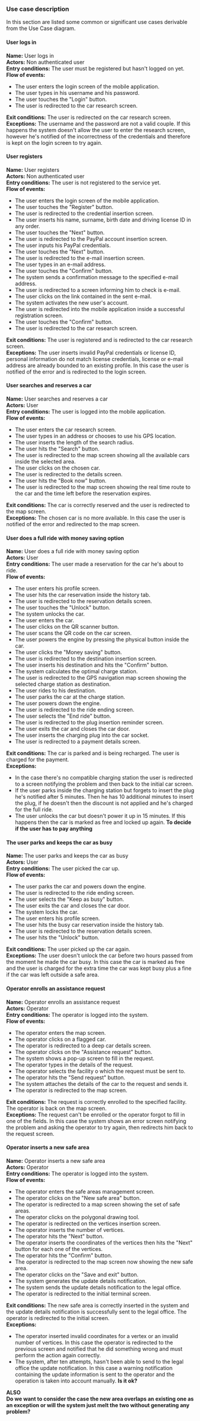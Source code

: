 ### Use case description

In this section are listed some common or significant use cases derivable from the Use Case diagram.

#### User logs in

**Name:** User logs in  
**Actors:** Non authenticated user  
**Entry conditions:** The user must be registered but hasn't logged on yet.  
**Flow of events:**
- The user enters the login screen of the mobile application.
- The user types in his username and his password.
- The user touches the "Login" button.
- The user is redirected to the car research screen.

**Exit conditions:** The user is redirected on the car research screen.
**Exceptions:** The username and the password are not a valid couple. If this happens the system doesn't allow the user to enter the research screen, however he's notified of the incorrectness of the credentials and therefore is kept on the login screen to try again.

####  User registers

**Name:** User registers  
**Actors:** Non authenticated user  
**Entry conditions:** The user is not registered to the service yet.  
**Flow of events:**  
- The user enters the login screen of the mobile application.
- The user touches the "Register" button.
- The user is redirected to the credential insertion screen.
- The user inserts his name, surname, birth date and driving license ID in any order.
- The user touches the "Next" button.
- The user is redirected to the PayPal account insertion screen.
- The user inputs his PayPal credentials.
- The user touches the "Next" button.
- The user is redirected to the e-mail insertion screen.
- The user types in an e-mail address.
- The user touches the "Confirm" button.
- The system sends a confirmation message to the specified e-mail address.
- The user is redirected to a screen informing him to check is e-mail.
- The user clicks on the link contained in the sent e-mail.
- The system activates the new user's account.
- The user is redirected into the mobile application inside a successful registration screen.
- The user touches the "Confirm" button.
- The user is redirected to the car research screen.

**Exit conditions:** The user is registered and is redirected to the car research screen.  
**Exceptions:** The user inserts invalid PayPal credentials or license ID, personal information do not match license credentials, license or e-mail address are already bounded to an existing profile. In this case the user is notified of the error and is redirected to the login screen.

#### User searches and reserves a car

**Name:** User searches and reserves a car  
**Actors:** User  
**Entry conditions:** The user is logged into the mobile application.  
**Flow of events:**  
- The user enters the car research screen.
- The user types in an address or chooses to use his GPS location.
- The user inserts the length of the search radius.
- The user hits the "Search" button.
- The user is redirected to the map screen showing all the available cars inside the selected area.
- The user clicks on the chosen car.
- The user is redirected to the details screen.
- The user hits the "Book now" button.
- The user is redirected to the map screen showing the real time route to the car and the time left before the reservation expires.

**Exit conditions:** The car is correctly reserved and the user is redirected to the map screen.  
**Exceptions:** The chosen car is no more available. In this case the user is notified of the error and redirected to the map screen.

#### User does a full ride with money saving option

**Name:** User does a full ride with money saving option  
**Actors:** User  
**Entry conditions:** The user made a reservation for the car he's about to ride.  
**Flow of events:**  
- The user enters his profile screen.
- The user hits the car reservation inside the history tab.
- The user is redirected to the reservation details screen.
- The user touches the "Unlock" button.
- The system unlocks the car.
- The user enters the car.
- The user clicks on the QR scanner button.
- The user scans the QR code on the car screen.
- The user powers the engine by pressing the physical button inside the car.
- The user clicks the "Money saving" button.
- The user is redirected to the destination insertion screen.
- The user inserts his destination and hits the "Confirm" button.
- The system calculates the optimal charge station.
- The user is redirected to the GPS navigation map screen showing the selected charge station as destination.
- The user rides to his destination.
- The user parks the car at the charge station.
- The user powers down the engine.
- The user is redirected to the ride ending screen.
- The user selects the "End ride" button.
- The user is redirected to the plug insertion reminder screen.
- The user exits the car and closes the car door.
- The user inserts the charging plug into the car socket.
- The user is redirected to a payment details screen.

**Exit conditions:** The car is parked and is being recharged. The user is charged for the payment.  
**Exceptions:**  
- In the case there's no compatible charging station the user is redirected to a screen notifying the problem and then back to the initial car screen.
- If the user parks inside the charging station but forgets to insert the plug he's notified after 5 minutes. Then he has 10 additional minutes to insert the plug, if he doesn't then the discount is not applied and he's charged for the full ride.
- The user unlocks the car but doesn't power it up in 15 minutes. If this happens then the car is marked as free and locked up again. **To decide if the user has to pay anything**

#### The user parks and keeps the car as busy

**Name:** The user parks and keeps the car as busy  
**Actors:** User  
**Entry conditions:** The user picked the car up.  
**Flow of events:**  
- The user parks the car and powers down the engine.
- The user is redirected to the ride ending screen.
- The user selects the "Keep as busy" button.
- The user exits the car and closes the car door.
- The system locks the car.
- The user enters his profile screen.
- The user hits the busy car reservation inside the history tab.
- The user is redirected to the reservation details screen.
- The user hits the "Unlock" button.

**Exit conditions:** The user picked up the car again.  
**Exceptions:** The user doesn't unlock the car before two hours passed from the moment he made the car busy. In this case the car is marked as free and the user is charged for the extra time the car was kept busy plus a fine if the car was left outside a safe area.

#### Operator enrolls an assistance request

**Name:** Operator enrolls an assistance request  
**Actors:** Operator  
**Entry conditions:** The operator is logged into the system.  
**Flow of events:**  
- The operator enters the map screen.
- The operator clicks on a flagged car.
- The operator is redirected to a deep car details screen.
- The operator clicks on the "Assistance request" button.
- The system shows a pop-up screen to fill in the request.
- The operator types in the details of the request.
- The operator selects the facility o which the request must be sent to.
- The operator hits the "Send request" button.
- The system attaches the details of the car to the request and sends it.
- The operator is redirected to the map screen.

**Exit conditions:** The request is correctly enrolled to the specified facility. The operator is back on the map screen.  
**Exceptions:** The request can't be enrolled or the operator forgot to fill in one of the fields. In this case the system shows an error screen notifying the problem and asking the operator to try again, then redirects him back to the request screen.

#### Operator inserts a new safe area

**Name:** Operator inserts a new safe area  
**Actors:** Operator  
**Entry conditions:** The operator is logged into the system.  
**Flow of events:**  
- The operator enters the safe areas management screen.
- The operator clicks on the "New safe area" button.
- The operator is redirected to a map screen showing the set of safe areas.
- The operator clicks on the polygonal drawing tool.
- The operator is redirected on the vertices insertion screen.
- The operator inserts the number of vertices.
- The operator hits the "Next" button.
- The operator inserts the coordinates of the vertices then hits the "Next" button for each one of the vertices.
- The operator hits the "Confirm" button.
- The operator is redirected to the map screen now showing the new safe area.
- The operator clicks on the "Save and exit" button.
- The system generates the update details notification.
- The system sends the update details notification to the legal office.
- The operator is redirected to the initial terminal screen.

**Exit conditions:** The new safe area is correctly inserted in the system and the update details notification is successfully sent to the legal office. The operator is redirected to the initial screen.  
**Exceptions:**  
- The operator inserted invalid coordinates for a vertex or an invalid number of vertices. In this case the operator is redirected to the previous screen and notified that he did something wrong and must perform the action again correctly.
- The system, after ten attempts, hasn't been able to send to the legal office the update notification. In this case a warning notification containing the update information is sent to the operator and the operation is taken into account manually. **Is it ok?**  

**ALSO**  
**Do we want to consider the case the new area overlaps an existing one as an exception or will the system just melt the two without generating any problem?**

